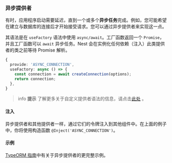### 异步提供者

有时，应用程序启动需要延迟，直到一个或多个**异步任务**完成。例如，您可能希望在建立与数据库的连接后才开始接受请求。您可以通过异步提供者来实现这一点。

其语法是在 `useFactory` 语法中使用 `async/await`。工厂函数返回一个 `Promise`，并且工厂函数可以 `await` 异步任务。Nest 会在实例化任何依赖（注入）此类提供者的类之前等待 Promise 解析。

```typescript
{
  provide: 'ASYNC_CONNECTION',
  useFactory: async () => {
    const connection = await createConnection(options);
    return connection;
  },
}
```

> info **提示** 了解更多关于自定义提供者语法的信息，请点击[此处](/fundamentals/custom-providers) 。

#### 注入

异步提供者和其他提供者一样，通过它们的令牌注入到其他组件中。在上面的例子中，你将使用构造函数 `@Inject('ASYNC_CONNECTION')`。

#### 示例

[TypeORM 指南](/recipes/sql-typeorm)中有关于异步提供者的更完整示例。
